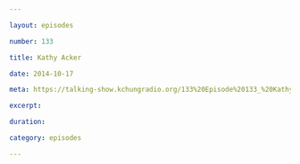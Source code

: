 ```yaml
---

layout: episodes

number: 133

title: Kathy Acker

date: 2014-10-17

meta: https://talking-show.kchungradio.org/133%20Episode%20133_%20Kathy%20Acker.mp3

excerpt: 

duration: 

category: episodes

---
```


